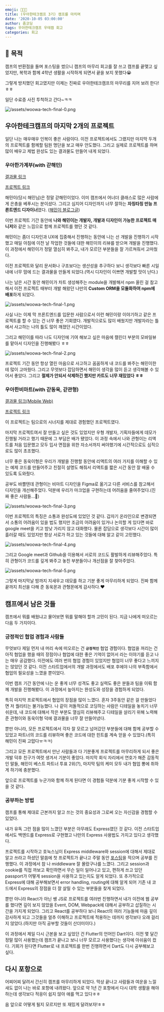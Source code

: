 ```yaml
---
emoji: 👨🏻‍🎓
title: (우아한테크캠프 3기) 캠프를 마치며
date: '2020-10-05 03:00:00'
author: 줌코딩
tags: 우아한테크캠프 우테캠 회고
categories: 회고
---
```


## 💫 목적

캠프의 반환점을 돌며 포스팅을 썼으니 캠프의 마무리 회고를 잘 쓰고 캠프를 끝맺고 싶었지만, 복학과 함께 4학년 생활을 시작하게 되면서 끝을 보지 못했다😭

그렇게 방치했던 회고였지만 이제는 진짜로 우아한테크캠프의 마무리를 지어 보려 한다!ㅎㅎ

일단 수료증 사진 투척하고 간다~ㅋㅋ

![/assets/woowa-tech-final-0.png](./woowa-tech-final-0.png)

## 우아한테크캠프의 마지막 2개의 프로젝트

일단 나는 매우매우 인복이 좋은 사람이다. 이전 프로젝트에서도 그랬지만 마지막 두개의 프로젝트를 함께할 팀원 명단을 보고 매우 안도했다. 그리고 실제로 프로젝트를 하며 많이 배우고 제법 완성도 있는 결과물도 만들어 내게 되었다.

### 우아한가계부(with 갇해민)

[결과물 링크](http://3.35.66.51:3003)

[프로젝트 링크](https://github.com/woowa-techcamp-2020/hkb-15)

해민이(당시 해민님)은 정말 갇해민이었다. 이미 캠프에서 어너더 클래스로 많은 사람에게 은총을 베푸시는 분이셨다. 그리고 심지어 디자인까지 너무 잘하는 **자칭타칭 만능 프론트엔드 디자이너**였다. ([해민이 블로그글](https://blog.jhaemin.com/frontend-designer-cke7xdby002bnyjs1cx4h45jy))

이번 프로젝트 기간 동안에 **나와 해민이는 개발자, 개발과 디자인이 가능한 프로젝트 매니저**와 같은 느낌으로 함께 프로젝트를 했던 것 같다.

해민이는 좀더 디자인과 UX에 집중해서 진행하는 동안에 나는 선 개발을 진행하기 시작했고 매일 아침에 이전 날 작업한 것들에 대한 해민이의 리뷰를 받으며 개발을 진행했다. 이 과정에서 해민이가 정말 열심히 봐주고, 내가 모르던 부분들을 잘 가르쳐줘서 고마웠다.

이전 프로젝트와 달리 문서화나 구조보다는 생산성을 추구하다 보니 생각보다 빠른 시일 내에 너무 맘에 드는 결과물을 만들게 되었다.(역시 디자인이 이쁘면 개발할 맛이 난다.)

나는 남은 시간 동안 해민이가 차트 생성해주는 module을 개발해서 npm 올린 걸 참고해서 이전 프로젝트 때부터 개발 해왔던 나만의 **Custom ORM을 모듈화하여 npm에 배포**하게 되었다.

![/assets/woowa-tech-final-1.png](./woowa-tech-final-1.png)

사실 나는 이제 막 프론트엔드를 입문한 사람으로서 이런 해민이랑 이야기하고 같은 프로젝트를 할 수 있는 건 너무 좋은 기회였다. 개발적으로도 많이 배웠지만 개발자라는 틀에서 사고하는 나의 틀도 많이 깨졌던 시간이었다.

그리고 해민이를 따라 나도 디자인에 기여 해보고 싶은 마음에 캘린더 부분의 모바일뷰를 맡아서 디자인을 진행해봤다 ㅎㅎ

![/assets/woowa-tech-final-2.png](./woowa-tech-final-2.png)

프로젝트 기간 동안 항상 열린 마음으로 사고하고 꼼꼼하게 내 코드를 봐주는 해민이한테 많이 고마웠다. 그리고 무엇보다 잡담하면서 해민이 생각을 많이 듣고 생각해볼 수 있어서 좋았다. 그리고 **절제가 안되서 삭제하긴 했지만 카트도 너무 재밌었다 ㅎㅎ**

### 우아한비마트(with 갇동욱, 갇관형)

[결과물 링크(Mobile Web)](http://bmart.zoomkoding.com)

[프로젝트 링크](https://github.com/woowa-techcamp-2020/bmart-6)

이 프로젝트는 팀으로의 시너지를 제대로 경험했던 프로젝트였다.

마지막 프로젝트여서 잘 만들고 싶은 것도 있었지만 우형 개발자, 기획자들에게 데모가 진행될 거라고 했기 때문에 그 부담은 배가 됐었다. 이 과정 속에서 나와 관형이는 리액트를 처음 입문했고 모두 입사 면접을 위한 자소서까지 써야했기에 시간적으로도 심적으로도 많이 초조했다.

너무 좋은 동욱이형은 우리가 개발을 진행할 동안에 리액트의 여러 가지를 이해할 수 있는 예제 코드를 만들어주고 친절히 설명도 해줘서 리액트를 짧은 시간 동안 잘 배울 수 있도록 도와줬다.

공부도 바쁠텐데 관형이는 비마트 디자인을 Figma로 옮기고 다른 서비스를 참고해서 디자인을 개선해주었다. 덕분에 우리가 마크업을 구현하는데 어려움을 줄여주었다.(진짜 좋은 사람들...🙏)

![/assets/woowa-tech-final-3.png](./woowa-tech-final-3.png)

이번 프로젝트의 특징은 소통과 완성도에 있었던 것 같다. 갑자기 온라인으로 변경되면서 소통의 어려움이 있을 법도 했지만 조금의 어려움이 있거나 논의할 게 있다면 바로 google meet을 키고 밤낮 가리지 않고 대화했다. 물론 잡담으로 생각보다 시간이 많이 흘러갈 때도 있었지만 항상 서로가 하고 있는 것들에 대해 알고 같이 고민했다.

![/assets/woowa-tech-final-4.png](./woowa-tech-final-4.png)

그리고 Google meet과 Github을 이용해서 서로의 코드도 활발하게 리뷰해주었다. 특히 관형이가 코드를 깊게 봐주고 놓친 부분들이나 개선점을 잘 찾아주었다.

![/assets/woowa-tech-final-5.png](./woowa-tech-final-5.png)

그렇게 마지막날 밤까지 지새우고 데모를 하고 기분 좋게 마무리하게 되었다. 진짜 함께 끝까지 최선을 다해 준 동욱몬과 관형몬에게 감사하다.❤️

## 캠프에서 남은 것들

캠프에서 뭐를 배웠냐고 물어보면 뭐를 말해야 할까 고민이 된다. 지금 나에게 떠오르는 다음 두 가지이다.

### 긍정적인 협업 경험과 사람들

무엇보다 제일 먼저 내 머리 속에 떠오르는 건 **`긍정적인`** 협업 경험이다. 협업을 꺼리는 건 아직 협업을 했을 때의 장점이나 협업에 대한 좋은 기억이 없어서 라는 이야기를 듣고 나는 매우 공감했다. 이전에도 여러 번의 협업 경험이 있었지만 협업이 너무 좋다고 느끼지는 않았던 것 같다. 이전 스타트업에서의 개발 과정에서도 배포 후에야 나의 부족함에서 협업의 필요성을 느꼈을 뿐이었다.

이번 캠프 기간 동안에 나는 운 좋게 너무 성격도 좋고 실력도 좋은 분들과 팀을 이뤄 함께 개발을 진행해봤다. 이 과정에서 높아지는 완성도와 성장을 경험하게 되었다.

특히 마지막 프로젝트에서 협업의 장점을 많이 느꼈다. 혼자 3주동안 같은 걸 만들었다면 저 퀄리티는 불가능했다. 나 같이 저돌적으로 코딩하는 사람은 디테일을 놓치기 너무 쉬운데, 내 코드에 대해서 작은 부분도 열심히 리뷰해주고 디테일을 살리기 위해 노력해준 관형이와 동욱이형 덕에 결과물을 너무 잘 만들어냈다.

뿐만 아니라, 모든 프로젝트에서 각자 잘 모르고 넘어갔던 부분들에 대해 함께 공부할 수 있었고 파트너의 코드를 리뷰하며 좋은 코드에 대한 힌트를 계속 얻을 수 있었다.(특히 해민이 진짜 고맙다ㅠㅋㅋ)

그리고 모든 프로젝트에서 만난 사람들과 다 기분좋게 프로젝트를 마무리하게 되서 좋은 개발 덕후 친구가 여럿 생겨서 기분이 좋았다. 마지막 회식 자리에서 연호가 해준 감동적인 말들, 해민이 베스트 파트너 투표 2위(?), 마지막 팀의 케미 모두 내가 협업 뽕에 취하게 하기에 충분했다.

앞으로 프로젝트를 누군가와 함께 하게 된다면 이 경험들 덕분에 기분 좋게 시작할 수 있을 것 같다.

### 공부하는 방법

캠프를 통해 제대로 근본까지 알고 쓰는 것의 중요성과 그로써 오는 자신감을 경험할 수 있었다.

내가 유독 그런 점을 많이 느꼈던 부분은 아무래도 Express였던 것 같다. 이전 스타트업에서도 백엔드를 Express로 구현했고 나만의 Express 사용법도 가지고 있다고 생각했다.

프로젝트를 시작하고 호눅스님이 Express middleware와 session에 대해서 제대로 알고 쓰라고 하셨던 말씀에 첫 프로젝트가 끝나고 주말 동안 [포스팅](https://zoomkoding.github.io/nodejs/%EC%9A%B0%EC%95%84%ED%95%9C%ED%85%8C%ED%81%AC%EC%BA%A0%ED%94%84/2020/07/12/express-middleware-log-in.html)을 적으며 공부를 진행했다. 이 과정에서 참 나 middleware 잘 몰랐구나를 느꼈다. 그리고 session과 cookie를 직접 까보고 확인하면서 무슨 일이 일어나고 있고, 편하게 쓰고 있던 passport가 어떻게 session을 사용하고 있는지도 알게 되었다. 또 추가적으로 Express에 대해 공부해보면서 error handling, routing에 대해 알게 되어 기존 내 코드에서 Express의 장점을 더 잘 살릴 수 있는 부분들을 찾게 되었다.

뿐만 아니라 React가 아닌 쌩 JS로 프로젝트를 여러번 진행하면서 내가 이전에 웹 공부를 했다면 깊이 보지 않았을 Event, DOM, Webpack에 대해서 공부하고 삽질하는 시간을 가지게 되었다. 그리고 React를 공부하다 보니 React의 여러 기능들에 마음 깊이 감사하게 되고 그것들을 얼추 이해하고 프로젝트에 적용하는 데까지 생각보다 오래 걸리지 않았다.(하지만 아직 공부할 것들이 산더미이다.)

이 과정에서 제일 다시 근본을 보고 싶었던 건 Flutter의 언어인 Dart이다. 이전 몇 달간 정말 많이 사용했는데 캠프가 끝나고 보니 너무 모르고 사용했다는 생각에 아쉬움이 컸다. 기회가 된다면 Flutter로 내 프로젝트를 한번 진행하면서 Dart도 다시 공부해보고 싶다.

## 다시 포항으로

어찌어찌 달려서 간신히 캠프를 마무리하게 되었다. 막상 끝나고 사람들과 여운을 느낄 새도 없이 나는 바로 포항에 내려왔다. 앞으로 약 1년 간 포항에서 다시 대학 생활을 해야하는데 생각보다 적응이 쉽지 않아 애를 먹고 있다ㅎㅎ

음 앞으로 어떻게 될지 모르지만 또 재밌게 달려보자!ㅎㅎ

```toc

```

